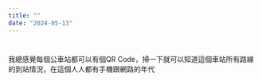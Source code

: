 ```yaml
---
title: ""
date: "2024-05-13"
---
```

# 

我總感覺每個公車站都可以有個QR Code，掃一下就可以知道這個車站所有路線的到站情況，在這個人人都有手機跟網路的年代


